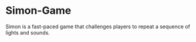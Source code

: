 # Simon-Game
Simon is a fast-paced  game that challenges players to repeat a sequence of lights and sounds.
